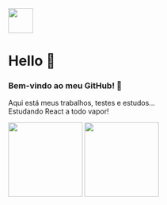 <img height="50em" src="https://media.giphy.com/media/h408T6Y5GfmXBKW62l/giphy.gif"/>

# Hello :wave:
### Bem-vindo ao meu GitHub! :partying_face:
Aqui está meus trabalhos, testes e estudos...<br>
Estudando React a todo vapor!<br>


<img height="150em" src="https://github-readme-stats.vercel.app/api?username=cleytonmendest&show_icons=true&theme=radical&include_all_commits=true&count_private=true"/>
<img height="150em" src="https://github-readme-stats.vercel.app/api/top-langs/?username=cleytonmendest&layout=compact&langs_count=7&theme=radical"/>




